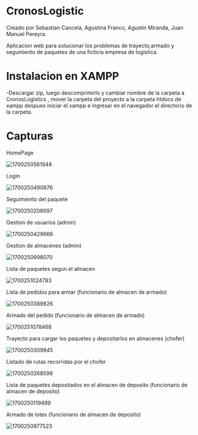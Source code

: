 # CronosLogistic
Creado por Sebastian Cancela, Agustina Franco, Agustin Miranda, Juan Manuel Pereyra.

Aplicacion web para solucionar los problemas de trayecto,armado y segumiento de paquetes de una ficticia empresa de logistica.


# Instalacion en XAMPP
-Descargar zip, luego descomprimirlo y cambiar nombre de la carpeta a CronosLogistics , mover la carpeta del proyecto a la carpeta htdocs de xampp despues iniciar el xampp e ingresar en el navegador el directorio de la carpeta.

# Capturas

HomePage

![1700250561948](https://github.com/Agustin15/ProyectoQuickCarry/assets/60082275/88175329-7ff6-4085-b6cc-b3107c9a7fbb)


Login      

![1700250490676](https://github.com/Agustin15/ProyectoQuickCarry/assets/60082275/ba4d7e3b-b60a-4b19-ad17-45d785bd7268)

Seguimiento del paquete

![1700250206697](https://github.com/Agustin15/ProyectoQuickCarry/assets/60082275/da01c170-5c42-48e3-8292-883e391e7a8d)

Gestion de usuarios (admin)

![1700250429666](https://github.com/Agustin15/ProyectoQuickCarry/assets/60082275/bbd7de6f-7703-4225-a3e4-5830f582726d)

Gestion de almacenes (admin)

![1700250998070](https://github.com/Agustin15/ProyectoQuickCarry/assets/60082275/fb9d65bd-84e3-478b-a007-4111ebb6ad84)

Lista de paquetes segun el almacen

![1700251024783](https://github.com/Agustin15/ProyectoQuickCarry/assets/60082275/c9eef07d-2216-4fa7-93a4-f6a6e09873d3)


Lista de pedidos para armar (funcionario de almacen de armado)

![1700250389826](https://github.com/Agustin15/ProyectoQuickCarry/assets/60082275/d083465e-08a8-4792-a9ee-714daf36bb73)


Armado del pedido (funcionario de almacen de armado)

![1700251078468](https://github.com/Agustin15/ProyectoQuickCarry/assets/60082275/2c912773-dd53-4e49-a495-8983c7aea5ce)


Trayecto para cargar los paquetes y depositarlos en almacenes (chofer)

![1700250309845](https://github.com/Agustin15/ProyectoQuickCarry/assets/60082275/4e98ea21-38ec-4288-b6bf-e6f835d61d94)

Listado de rutas recorridas por el chofer

![1700250268599](https://github.com/Agustin15/ProyectoQuickCarry/assets/60082275/c4893dd1-0598-4d79-ac48-9471963055e4)

Lista de paquetes depositados en el almacen de deposito (funcionario de almacen de deposito)

![1700250119499](https://github.com/Agustin15/ProyectoQuickCarry/assets/60082275/985c9d7e-602d-490c-a868-dd6097348a3b)

Armado de lotes (funcionario de almacen de deposito)

![1700250977523](https://github.com/Agustin15/ProyectoQuickCarry/assets/60082275/53a9cea8-9cda-4bff-a534-806c023ac92c)




